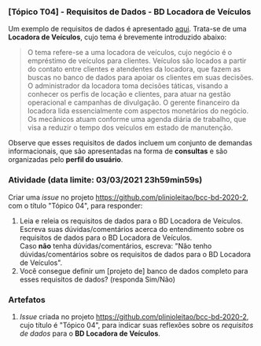 ### [Tópico T04] - Requisitos de Dados - BD Locadora de Veículos

Um exemplo de requisitos de dados é apresentado [aqui](../media/bd-01-locadora.pdf). Trata-se de uma **Locadora de Veículos**, cujo tema é brevemente introduzido abaixo:

> O tema refere-se a uma locadora de veículos, cujo negócio é o empréstimo de veículos para clientes. Veículos são locados a partir do contato entre clientes e atendentes da locadora, que fazem as buscas no banco de dados para apoiar os clientes em suas decisões. O administrador da locadora toma decisões táticas, visando a conhecer os perfis de locação e clientes, para atuar na gestão operacional e campanhas de divulgação. O gerente financeiro da locadora lida essencialmente com aspectos monetários do negócio. Os mecânicos atuam conforme uma agenda diária de trabalho, que visa a reduzir o tempo dos veículos em estado de manutenção.

Observe que esses requisitos de dados incluem um conjunto de demandas informacionais, que são apresentadas na forma de **consultas** e são organizadas pelo **perfil do usuário**.

### Atividade (data limite: **03/03/2021 23h59min59s**)

Criar uma _issue_ no projeto https://github.com/plinioleitao/bcc-bd-2020-2, com o título "Tópico 04", para responder:  
1. Leia e releia os requisitos de dados para o BD Locadora de Veículos.<br>
Escreva suas dúvidas/comentários acerca do entendimento sobre os requisitos de dados para o BD Locadora de Veículos.<br>
Caso **não** tenha dúvidas/comentários, escreva: "Não tenho dúvidas/comentários sobre os requisitos de dados para o BD Locadora de Veículos".
1. Você consegue definir um [projeto de] banco de dados completo para esses requisitos de dados? (responda Sim/Não)
   
### Artefatos

1. _Issue_ criada no projeto https://github.com/plinioleitao/bcc-bd-2020-2, cujo título é "Tópico 04", para indicar suas reflexões sobre os *requisitos de dados* para o **BD Locadora de Veículos**.
